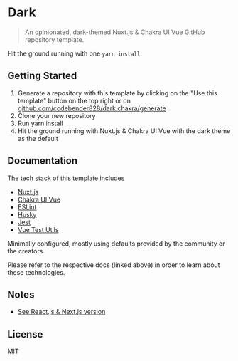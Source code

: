 # Dark

> An opinionated, dark-themed Nuxt.js & Chakra UI Vue GitHub repository template.

Hit the ground running with one `yarn install`.

## Getting Started

1. Generate a repository with this template by clicking on the "Use this template" button on the top right or on [github.com/codebender828/dark.chakra/generate](https://github.com/codebender828/dark.chakra/generate)
2. Clone your new repository
3. Run yarn install
4. Hit the ground running with Nuxt.js & Chakra UI Vue with the dark theme as the default

## Documentation

The tech stack of this template includes

- [Nuxt.js](https://nuxtjs.org)
- [Chakra UI Vue](https://vue.chakra-ui.com)
- [ESLint](https://eslint.org/)
- [Husky](https://typicode.github.io/husky)
- [Jest](https://jestjs.io/)
- [Vue Test Utils](https://vue-test-utils.vuejs.org/)

Minimally configured, mostly using defaults provided by the community or the creators.

Please refer to the respective docs (linked above) in order to learn about these technologies.

## Notes

- [See React.js & Next.js version](https://github.com/kahlil/dark)

## License

MIT
